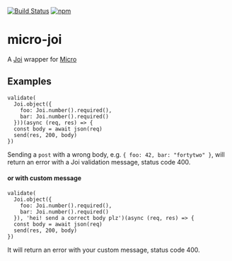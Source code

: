 [![Build Status](https://travis-ci.org/stearm/micro-joi.svg?branch=master)](https://travis-ci.org/stearm/micro-joi) [![npm](https://img.shields.io/npm/v/micro-joi.svg)](https://www.npmjs.com/package/micro-joi)
# micro-joi
A [Joi](https://github.com/hapijs/joi) wrapper for [Micro](https://github.com/zeit/micro)

## Examples

```
validate(
  Joi.object({
    foo: Joi.number().required(),
    bar: Joi.number().required()
  }))(async (req, res) => {
  const body = await json(req)
  send(res, 200, body)
})
```

Sending a `post` with a wrong body, e.g. ```{ foo: 42, bar: "fortytwo" }```, will return an error with a Joi validation message, status code 400.

#### or with custom message

```
validate(
  Joi.object({
    foo: Joi.number().required(),
    bar: Joi.number().required()
  }), 'hei! send a correct body plz')(async (req, res) => {
  const body = await json(req)
  send(res, 200, body)
})
```

It will return an error with your custom message, status code 400.